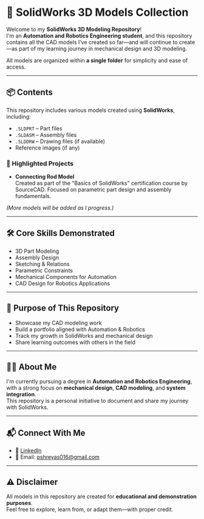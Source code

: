 # 🤖 SolidWorks 3D Models Collection

Welcome to my **SolidWorks 3D Modeling Repository**!  
I'm an **Automation and Robotics Engineering student**, and this repository contains all the CAD models I’ve created so far—and will continue to create—as part of my learning journey in mechanical design and 3D modeling.

All models are organized within **a single folder** for simplicity and ease of access.

---

## 📦 Contents

This repository includes various models created using **SolidWorks**, including:

- `.SLDPRT` – Part files  
- `.SLDASM` – Assembly files  
- `.SLDDRW` – Drawing files (if available)  
- Reference images (if any)

### 📝 Highlighted Projects

- **Connecting Rod Model**  
  Created as part of the "Basics of SolidWorks" certification course by SourceCAD. Focused on parametric part design and assembly fundamentals.

*(More models will be added as I progress.)*

---

## 🛠️ Core Skills Demonstrated

- 3D Part Modeling  
- Assembly Design  
- Sketching & Relations  
- Parametric Constraints  
- Mechanical Components for Automation  
- CAD Design for Robotics Applications

---

## 🎯 Purpose of This Repository

- Showcase my CAD modeling work  
- Build a portfolio aligned with Automation & Robotics  
- Track my growth in SolidWorks and mechanical design  
- Share learning outcomes with others in the field

---

## 👨‍🎓 About Me

I'm currently pursuing a degree in **Automation and Robotics Engineering**, with a strong focus on **mechanical design**, **CAD modeling**, and **system integration**.  
This repository is a personal initiative to document and share my journey with SolidWorks.

---

## 📬 Connect With Me

- 🔗 [LinkedIn](https://www.linkedin.com/in/shreyaspatil13/)  
- 📧 Email: pshreyas016@gmail.com

---

## ⚠️ Disclaimer

All models in this repository are created for **educational and demonstration purposes**.  
Feel free to explore, learn from, or adapt them—with proper credit.
